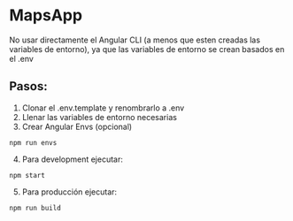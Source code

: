 # MapsApp
No usar directamente el Angular CLI (a menos que esten creadas las variables de entorno), ya que las variables de entorno se crean basados en el .env

## Pasos:
1. Clonar el .env.template y renombrarlo a .env
2. Llenar las variables de entorno necesarias
3. Crear Angular Envs (opcional)
```
npm run envs
```

4. Para development ejecutar:
```
npm start
```

5. Para producción ejecutar:
```
npm run build
```